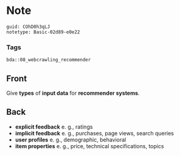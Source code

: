 # Note
```
guid: COhD0h3qLJ
notetype: Basic-02d89-e0e22
```

### Tags
```
bda::08_webcrawling_recommender
```

## Front
Give <b>types</b> of <b>input data</b> for <b>recommender
systems</b>.

## Back
<ul>
  <li><b>explicit feedback</b> e. g., ratings
  <li><b>implicit feedback</b> e. g., purchases, page views, search
  queries
  <li><b>user profiles</b> e. g., demographic, behavioral
  <li><b>item properties</b> e. g., price, technical
  specifications, topics
</ul>

